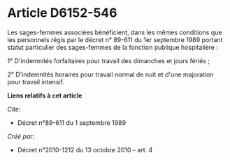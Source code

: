 # Article D6152-546

Les sages-femmes associées bénéficient, dans les mêmes conditions que les personnels régis par le décret n° 89-611 du 1er
septembre 1989 portant statut particulier des sages-femmes de la fonction publique hospitalière : 

1° D'indemnités forfaitaires pour travail des dimanches et jours fériés ; 

2° D'indemnités horaires pour travail normal de nuit et d'une majoration pour travail intensif.

**Liens relatifs à cet article**

_Cite_:

  - Décret n°89-611 du 1 septembre 1989

_Créé par_:

  - Décret n°2010-1212 du 13 octobre 2010 - art. 4
